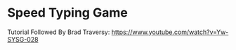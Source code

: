# Speed Typing Game

Tutorial Followed By Brad Traversy: https://www.youtube.com/watch?v=Yw-SYSG-028
